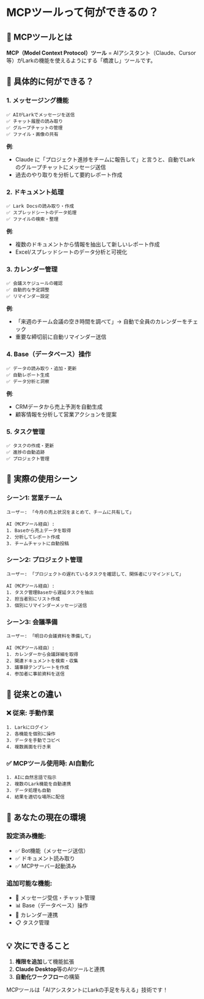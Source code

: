 # MCPツールって何ができるの？

## 🤖 **MCPツールとは**

**MCP（Model Context Protocol）ツール** = AIアシスタント（Claude、Cursor等）がLarkの機能を使えるようにする「橋渡し」ツールです。

## 🔧 **具体的に何ができる？**

### 1. **メッセージング機能**
```
✅ AIがLarkでメッセージを送信
✅ チャット履歴の読み取り
✅ グループチャットの管理
✅ ファイル・画像の共有
```

**例**: 
- Claude に「プロジェクト進捗をチームに報告して」と言うと、自動でLarkのグループチャットにメッセージ送信
- 過去のやり取りを分析して要約レポート作成

### 2. **ドキュメント処理**
```
✅ Lark Docsの読み取り・作成
✅ スプレッドシートのデータ処理
✅ ファイルの検索・整理
```

**例**:
- 複数のドキュメントから情報を抽出して新しいレポート作成
- Excel/スプレッドシートのデータ分析と可視化

### 3. **カレンダー管理**
```
✅ 会議スケジュールの確認
✅ 自動的な予定調整
✅ リマインダー設定
```

**例**:
- 「来週のチーム会議の空き時間を調べて」→ 自動で全員のカレンダーをチェック
- 重要な締切前に自動リマインダー送信

### 4. **Base（データベース）操作**
```
✅ データの読み取り・追加・更新
✅ 自動レポート生成
✅ データ分析と洞察
```

**例**:
- CRMデータから売上予測を自動生成
- 顧客情報を分析して営業アクションを提案

### 5. **タスク管理**
```
✅ タスクの作成・更新
✅ 進捗の自動追跡
✅ プロジェクト管理
```

## 🎯 **実際の使用シーン**

### シーン1: 営業チーム
```
ユーザー: 「今月の売上状況をまとめて、チームに共有して」

AI（MCPツール経由）:
1. Baseから売上データを取得
2. 分析してレポート作成
3. チームチャットに自動投稿
```

### シーン2: プロジェクト管理
```
ユーザー: 「プロジェクトの遅れているタスクを確認して、関係者にリマインドして」

AI（MCPツール経由）:
1. タスク管理Baseから遅延タスクを抽出
2. 担当者別にリスト作成
3. 個別にリマインダーメッセージ送信
```

### シーン3: 会議準備
```
ユーザー: 「明日の会議資料を準備して」

AI（MCPツール経由）:
1. カレンダーから会議詳細を取得
2. 関連ドキュメントを検索・収集
3. 議事録テンプレートを作成
4. 参加者に事前資料を送信
```

## 🔄 **従来との違い**

### ❌ **従来**: 手動作業
```
1. Larkにログイン
2. 各機能を個別に操作
3. データを手動でコピペ
4. 複数画面を行き来
```

### ✅ **MCPツール使用時**: AI自動化
```
1. AIに自然言語で指示
2. 複数のLark機能を自動連携
3. データ処理も自動
4. 結果を適切な場所に配信
```

## 🚀 **あなたの現在の環境**

### 設定済み機能:
- ✅ Bot機能（メッセージ送信）
- ✅ ドキュメント読み取り
- ✅ MCPサーバー起動済み

### 追加可能な機能:
- 📧 メッセージ受信・チャット管理
- 📊 Base（データベース）操作
- 📅 カレンダー連携
- 📋 タスク管理

## 💡 **次にできること**

1. **権限を追加**して機能拡張
2. **Claude Desktop**等のAIツールと連携
3. **自動化ワークフロー**の構築

MCPツールは「AIアシスタントにLarkの手足を与える」技術です！
